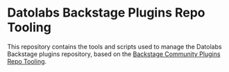 # Datolabs Backstage Plugins Repo Tooling

This repository contains the tools and scripts used to manage the Datolabs Backstage plugins repository, based on the [Backstage Community Plugins Repo Tooling](https://github.com/backstage/community-plugins/tree/main/workspaces/repo-tools).
